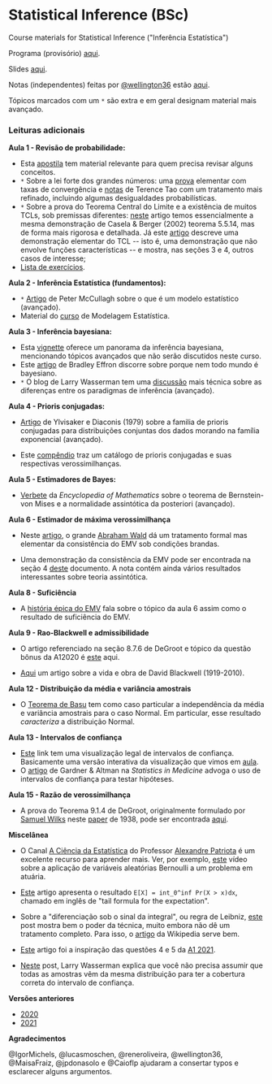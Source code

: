 # Statistical Inference (BSc)
Course materials for Statistical Inference ("Inferência Estatística")

Programa (provisório) [aqui](https://docs.google.com/spreadsheets/d/1hXvrf1YdXj9c_hQCytV3-ka9J2flK8u-DDAuqkg59tQ/edit?usp=sharing).

Slides [aqui](https://github.com/maxbiostat/Statistical_Inference_BSc/blob/master/slides/inferencia.pdf).

Notas (independentes) feitas por [@wellington36](https://github.com/wellington36) estão [aqui](https://github.com/wellington36/Resumos_EMAP-FGV/blob/main/4%20periodo/Inferencia_estatistica.pdf). 

Tópicos marcados com um `*` são extra e em geral designam material mais avançado.

### Leituras adicionais

**Aula 1 - Revisão de probabilidade:**

- Esta [apostila](https://sites.google.com/site/probfgv/teoria-da-probabilidade-20211?authuser=0) tem material relevante para quem precisa revisar alguns conceitos. 
- `*` Sobre a lei forte dos grandes números: uma [prova](http://www.im.ufrj.br/nuno/SLLN.pdf) elementar com taxas de convergência e [notas](https://terrytao.wordpress.com/2008/06/18/the-strong-law-of-large-numbers/) de Terence Tao com um tratamento mais refinado, incluindo algumas desigualdades probabilísticas. 
- `*` Sobre a prova do Teorema Central do Limite e a existência de muitos TCLs, sob premissas diferentes: [neste](http://downloads.hindawi.com/journals/aaa/2013/294910.pdf) artigo temos essencialmente a mesma demonstração de Casela & Berger (2002) teorema 5.5.14, mas de forma mais rigorosa e detalhada. 
Já este [artigo](https://github.com/maxbiostat/Statistical_Inference_BSc/blob/master/material_apoio/Trotter1959_Article_AnElementaryProofOfTheCentralL.pdf) descreve uma demonstração elementar do TCL -- isto é, uma demonstração que não envolve funções características -- e mostra, nas seções 3 e 4, outros casos de interesse;
- [Lista de exercícios](https://github.com/maxbiostat/Statistical_Inference_BSc/blob/master/exercicios/exerc%C3%ADcios_revis%C3%A3o_probabilidade.pdf).

**Aula 2 - Inferência Estatística (fundamentos):**

- `*` [Artigo](https://projecteuclid.org/download/pdf_1/euclid.aos/1035844977) de Peter McCullagh sobre o que é um modelo estatístico (avançado).
- Material do [curso](https://github.com/maxbiostat/stats_modelling) de Modelagem Estatística. 

**Aula 3 - Inferência bayesiana:**

- Esta [vignette](https://cran.r-project.org/web/packages/LaplacesDemon/vignettes/BayesianInference.pdf) oferece um panorama da inferência bayesiana, mencionando tópicos avançados que não serão discutidos neste curso.  
- Este [artigo](http://www.cs.ru.nl/P.Lucas/teaching/CI/efron.pdf) de Bradley Effron discorre sobre porque nem todo mundo é bayesiano.
- `*` O blog de Larry Wasserman tem uma [discussão](https://normaldeviate.wordpress.com/2012/11/17/what-is-bayesianfrequentist-inference/) mais técnica sobre as diferenças entre os paradigmas de inferência (avançado).

**Aula 4 - Prioris conjugadas:**

- [Artigo](https://projecteuclid.org/euclid.aos/1176344611) de Ylvisaker e Diaconis (1979) sobre a familia de prioris conjugadas para distribuições conjuntas dos dados morando na família exponencial (avançado).

- Este [compêndio](https://www.johndcook.com/CompendiumOfConjugatePriors.pdf) traz um catálogo de prioris conjugadas e suas respectivas verossimilhanças.

**Aula 5 - Estimadores de Bayes:**

- [Verbete](https://encyclopediaofmath.org/wiki/Bernstein-von_Mises_theorem) da _Encyclopedia of Mathematics_ sobre o teorema de Bernstein-von Mises e a normalidade assintótica da posteriori (avançado).

**Aula 6 - Estimador de máxima verossimilhança**

- Neste [artigo](https://www.jstor.org/stable/pdf/2236315.pdf?casa_token=vEzRlL3BCkMAAAAA:YCNdxwXeHAO4Kv5NktCHa8xMBbjnYBwIR9L90nwI966gZlEhugejQnXkJrVlFM-NHYVRnyafYs3hXQ8TmxyCvDEkffhwX1GK0GvmU5wRfUYB1nEhxhXtvg), o grande [Abraham Wald](https://en.wikipedia.org/wiki/Abraham_Wald) dá um tratamento formal mas elementar da consistência do EMV sob condições brandas.

- Uma demonstração da consistência da EMV pode ser encontrada na seção 4 [deste](http://www.stat.cmu.edu/~larry/=stat705/Lecture9.pdf) documento. 
A nota contém ainda vários resultados interessantes sobre teoria assintótica.

**Aula  8 - Suficiência**

- A [história épica do EMV](https://www.ime.usp.br/~abe/lista/pdfW987Cm4f2K.pdf) fala sobre o tópico da aula 6 assim como o resultado de suficiência do EMV.

**Aula 9 - Rao-Blackwell e admissibilidade**

- O artigo referenciado na seção 8.7.6 de DeGroot e tópico da questão bônus da A12020 é [este](https://idp.springer.com/authorize/casa?redirect_uri=https://link.springer.com/content/pdf/10.1007/BF02868569.pdf&casa_token=06U6kaM0_dkAAAAA:zGbdUZ6Zr0CBkpomi8nqnu_zL2PN907WvgfWZlTZxNx90z3L3BpVIZAbJELosJhCzPrdY-iDbOFBltpq) aqui. 

- [Aqui](http://eblackcu.net/portal/archive/files/blackwell-article-jstor_f4b0f250fc.pdf) um artigo sobre a vida e obra de David Blackwell (1919-2010). 

**Aula 12 - Distribuição da média e variância amostrais**

- O [Teorema de Basu](https://en.wikipedia.org/wiki/Basu%27s_theorem)  tem como caso particular a independência da média e variância amostrais para o caso Normal.
Em particular, esse resultado _caracteriza_ a distribuição Normal.

**Aula 13 - Intervalos de confiança**

- [Este](https://rpsychologist.com/d3/ci/) link tem uma visualização legal de intervalos de confiança.
Basicamente uma versão interativa da visualização que vimos em [aula](https://github.com/maxbiostat/Statistical_Inference_BSc/blob/master/code/IC_normal.r).
- O [artigo](https://www.ncbi.nlm.nih.gov/pmc/articles/PMC1339793/pdf/bmjcred00225-0036.pdf) de Gardner & Altman na _Statistics in Medicine_ advoga o uso de intervalos de confiança para testar hipóteses.

**Aula 15 - Razão de verossimilhança**

- A prova do Teorema 9.1.4 de DeGroot, originalmente formulado por [Samuel Wilks](https://en.wikipedia.org/wiki/Samuel_S._Wilks) neste [paper](https://projecteuclid.org/euclid.aoms/1177732360) de 1938, pode ser encontrada [aqui](http://math.bu.edu/people/cgineste/classes/ma782/p/w1_2.pdf). 


**Miscelânea**
- O Canal [A Ciência da Estatística](https://www.youtube.com/c/ACi%C3%AAnciadaEstat%C3%ADstica) do Professor [Alexandre Patriota](https://www.ime.usp.br/~patriota/) é um excelente recurso para aprender mais. Ver, por exemplo, [este](https://www.youtube.com/watch?v=knmMunEzdZo) vídeo sobre a aplicação de variáveis aleatórias Bernoulli a um problema em atuária. 

- [Este](https://stat.uiowa.edu/sites/stat.uiowa.edu/files/cae/Lo_Expectation.pdf) artigo apresenta o resultado `E[X] = int_0^inf Pr(X > x)dx`, chamado em inglês de "tail formula for the expectation".
- Sobre a "diferenciação sob o sinal da integral", ou regra de Leibniz, [este](https://medium.com/cantors-paradise/richard-feynmans-integral-trick-e7afae85e25c) post mostra bem o poder da técnica, muito embora não dê um tratamento completo. Para isso, o [artigo](https://en.wikipedia.org/wiki/Leibniz_integral_rule) da Wikipedia serve bem.
- [Este](https://www.ncbi.nlm.nih.gov/pmc/articles/PMC4960505/) artigo foi a inspiração das questões 4 e 5 da [A1 2021](https://github.com/maxbiostat/Statistical_Inference_BSc/blob/master/provas/A12021_solucoes.pdf). 

- [Neste](https://normaldeviate.wordpress.com/2012/11/17/what-is-bayesianfrequentist-inference/) post, Larry Wasserman explica que você não precisa assumir que todas as amostras vêm da mesma distribuição para ter a cobertura correta do intervalo de confiança.

**Versões anteriores**
- [2020](https://github.com/maxbiostat/Statistical_Inference_BSc/releases/tag/2020-2)
- [2021](https://github.com/maxbiostat/Statistical_Inference_BSc/releases/tag/2021-2)

**Agradecimentos**

@IgorMichels, @lucasmoschen, @reneroliveira, @wellington36, @MaisaFraiz, @jpdonasolo e @Caioflp ajudaram a consertar typos e esclarecer alguns argumentos. 
